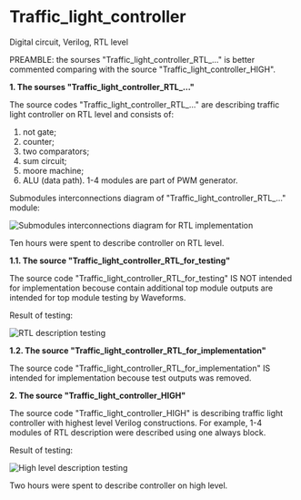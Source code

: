 # Traffic_light_controller
Digital circuit, Verilog, RTL level

PREAMBLE: the sourses "Traffic_light_controller_RTL_..." is better commented comparing with the source "Traffic_light_controller_HIGH". 

**1. The sourses "Traffic_light_controller_RTL_..."**

The source codes "Traffic_light_controller_RTL_..." are describing traffic light controller on RTL level and consists of:
1) not gate; 
2) counter;
3) two comparators;
4) sum circuit;
5) moore machine;
6) ALU (data path).
1-4 modules are part of PWM generator.
 
Submodules interconnections diagram of "Traffic_light_controller_RTL_..." module:

![Submodules interconnections diagram for RTL implementation](https://github.com/user-attachments/assets/be9ea7eb-935d-4b9f-b66e-452712a6958d)

Ten hours were spent to describe controller on RTL level. 

**1.1. The source "Traffic_light_controller_RTL_for_testing"**

The source code "Traffic_light_controller_RTL_for_testing" IS NOT intended for implementation becouse contain additional top module outputs are intended for top module testing by Waveforms.

Result of testing:

![RTL description testing](https://github.com/user-attachments/assets/9cb02b07-31c9-4fab-8aa9-f4082107d8c0)

**1.2. The source "Traffic_light_controller_RTL_for_implementation"**

The source code "Traffic_light_controller_RTL_for_implementation" IS intended for implementation becouse test outputs was removed.

**2. The source "Traffic_light_controller_HIGH"**

The source code "Traffic_light_controller_HIGH" is describing traffic light controller with highest level Verilog constructions.
For example, 1-4 modules of RTL description were described using one always block.

Result of testing:

![High level description testing](https://github.com/user-attachments/assets/de25708e-30f1-4132-b3db-55a08c1cd255)

Two hours were spent to describe controller on high level. 



